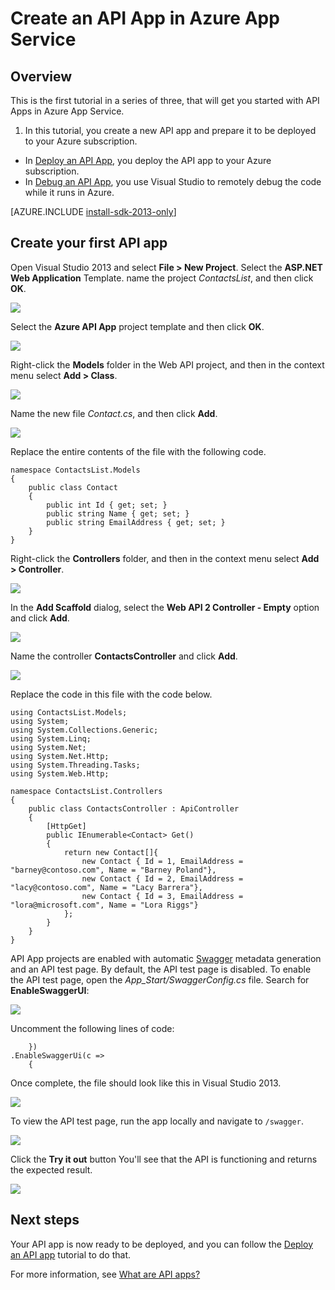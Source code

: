 <properties 
	pageTitle="Create an Azure App Service API App" 
	description="This article demonstrates how to use Visual Studio 2013 to create an API App in Azure App Service" 
	services="app-service\api" 
	documentationCenter=".net" 
	authors="bradygaster" 
	manager="wpickett" 
	editor="jimbe"/>

<tags 
	ms.service="app-service-api" 
	ms.workload="web" 
	ms.tgt_pltfrm="dotnet" 
	ms.devlang="na" 
	ms.topic="article" 
	ms.date="02/19/2015" 
	ms.author="bradyg;tarcher"/>

# Create an API App in Azure App Service

## Overview

This is the first tutorial in a series of three, that will get you started with API Apps in Azure App Service.

1. In this tutorial, you create a new API app and prepare it to be deployed to your Azure subscription. 
* In [Deploy an API App](../app-service-dotnet-create-api-app/), you deploy the API app to your Azure subscription.
* In [Debug an API App](../app-service-dotnet-remotely-debug-api-app/), you use Visual Studio to remotely debug the code while it runs in Azure.

[AZURE.INCLUDE [install-sdk-2013-only](../includes/install-sdk-2013-only.md)]

## Create your first API app ##

Open Visual Studio 2013 and select **File > New Project**. Select the **ASP.NET Web Application** Template.  name the project *ContactsList*, and then click **OK**.

![](./media/app-service-dotnet-create-api-app/01-filenew-v3.png)

Select the **Azure API App** project template and then click **OK**.

![](./media/app-service-dotnet-create-api-app/02-api-app-template-v3.png)

Right-click the **Models** folder in the Web API project, and then in the context menu select **Add > Class**. 

![](./media/app-service-dotnet-create-api-app/03-add-new-class-v3.png) 

Name the new file *Contact.cs*, and then click **Add**. 

![](./media/app-service-dotnet-create-api-app/0301-add-new-class-dialog-v3.png) 

Replace the entire contents of the file with the following code. 

	namespace ContactsList.Models
	{
		public class Contact
		{
			public int Id { get; set; }
			public string Name { get; set; }
			public string EmailAddress { get; set; }
		}
	}

Right-click the **Controllers** folder, and then in the context menu select **Add > Controller**. 

![](./media/app-service-dotnet-create-api-app/05-new-controller-v3.png)

In the **Add Scaffold** dialog, select the **Web API 2 Controller - Empty** option and click **Add**. 

![](./media/app-service-dotnet-create-api-app/06-new-controller-dialog-v3.png)

Name the controller **ContactsController** and click **Add**. 

![](./media/app-service-dotnet-create-api-app/07-new-controller-name-v2.png)

Replace the code in this file with the code below. 

	using ContactsList.Models;
	using System;
	using System.Collections.Generic;
	using System.Linq;
	using System.Net;
	using System.Net.Http;
	using System.Threading.Tasks;
	using System.Web.Http;
	
	namespace ContactsList.Controllers
	{
	    public class ContactsController : ApiController
	    {
	        [HttpGet]
	        public IEnumerable<Contact> Get()
	        {
	            return new Contact[]{
					new Contact { Id = 1, EmailAddress = "barney@contoso.com", Name = "Barney Poland"},
					new Contact { Id = 2, EmailAddress = "lacy@contoso.com", Name = "Lacy Barrera"},
                	new Contact { Id = 3, EmailAddress = "lora@microsoft.com", Name = "Lora Riggs"}
	            };
	        }
	    }
	}

API App projects are enabled with automatic [Swagger](http://swagger.io/ "Official Swagger information") metadata generation and an API test page. By default, the API test page is disabled. To enable the API test page, open the *App_Start/SwaggerConfig.cs* file. Search for **EnableSwaggerUI**:

![](./media/app-service-dotnet-create-api-app/12-enable-swagger-ui-with-box.png)

Uncomment the following lines of code:

        })
    .EnableSwaggerUi(c =>
        {

Once complete, the file should look like this in Visual Studio 2013.

![](./media/app-service-dotnet-create-api-app/13-enable-swagger-ui-with-box.png)

To view the API test page, run the app locally and navigate to `/swagger`. 

![](./media/app-service-dotnet-create-api-app/14-swagger-ui.png)

Click the **Try it out** button You'll see that the API is functioning and returns the expected result. 

![](./media/app-service-dotnet-create-api-app/15-swagger-ui-post-test.png)

## Next steps

Your API app is now ready to be deployed, and you can follow the [Deploy an API app](../app-service-dotnet-deploy-api-app/) tutorial to do that.

For more information, see [What are API apps?](app-service-api-apps-why-best-platform.md)
